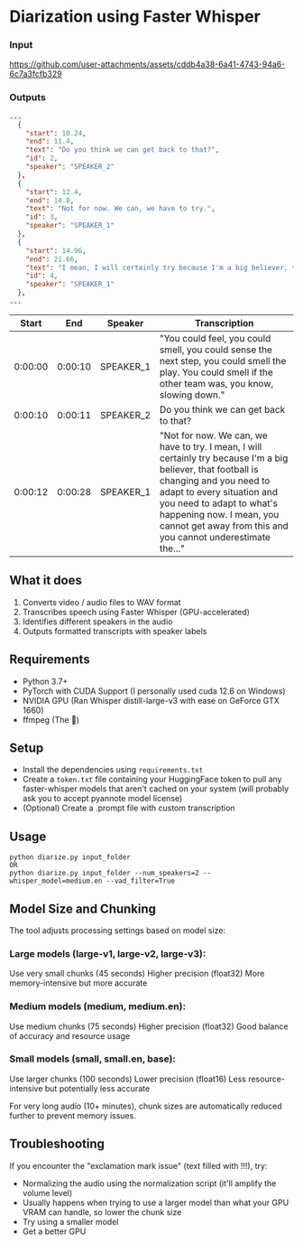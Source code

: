 # Diarization using Faster Whisper

### Input

https://github.com/user-attachments/assets/cddb4a38-6a41-4743-94a6-6c7a3fcfb329


### Outputs
```json
...
  {
    "start": 10.24,
    "end": 11.4,
    "text": "Do you think we can get back to that?",
    "id": 2,
    "speaker": "SPEAKER_2"
  },
  {
    "start": 12.4,
    "end": 14.8,
    "text": "Not for now. We can, we have to try.",
    "id": 3,
    "speaker": "SPEAKER_1"
  },
  {
    "start": 14.96,
    "end": 21.66,
    "text": "I mean, I will certainly try because I'm a big believer, that football is changing and you need to adapt to every situation",
    "id": 4,
    "speaker": "SPEAKER_1"
  },
...
```

| Start | End | Speaker | Transcription |
|-------|-----|---------|------|
0:00:00|0:00:10|SPEAKER_1|"You could feel, you could smell, you could sense the next step, you could smell the play. You could smell if the other team was, you know, slowing down."
0:00:10|0:00:11|SPEAKER_2|Do you think we can get back to that?
0:00:12|0:00:28|SPEAKER_1|"Not for now. We can, we have to try. I mean, I will certainly try because I'm a big believer, that football is changing and you need to adapt to every situation and you need to adapt to what's happening now. I mean, you cannot get away from this and you cannot underestimate the..."


## What it does

1) Converts video / audio files to WAV format
2) Transcribes speech using Faster Whisper (GPU-accelerated)
3) Identifies different speakers in the audio
4) Outputs formatted transcripts with speaker labels

## Requirements
- Python 3.7+
- PyTorch with CUDA Support (I personally used cuda 12.6 on Windows)
- NVIDIA GPU (Ran Whisper distill-large-v3 with ease on GeForce GTX 1660)
- ffmpeg (The 🐐)

## Setup
- Install the dependencies using `requirements.txt` 
- Create a `token.txt` file containing your HuggingFace token to pull any faster-whisper models that aren't cached on your system (will probably ask you to accept pyannote model license)
- (Optional) Create a .prompt file with custom transcription

## Usage
```shell
python diarize.py input_folder
OR
python diarize.py input_folder --num_speakers=2 --whisper_model=medium.en --vad_filter=True
```

## Model Size and Chunking
The tool adjusts processing settings based on model size:

### Large models (large-v1, large-v2, large-v3):

Use very small chunks (45 seconds)
Higher precision (float32)
More memory-intensive but more accurate

### Medium models (medium, medium.en):

Use medium chunks (75 seconds)
Higher precision (float32)
Good balance of accuracy and resource usage

### Small models (small, small.en, base):

Use larger chunks (100 seconds)
Lower precision (float16)
Less resource-intensive but potentially less accurate

For very long audio (10+ minutes), chunk sizes are automatically reduced further to prevent memory issues.

## Troubleshooting

If you encounter the "exclamation mark issue" (text filled with !!!), try:
- Normalizing the audio using the normalization script (it'll amplify the volume level)
- Usually happens when trying to use a larger model than what your GPU VRAM can handle, so lower the chunk size
- Try using a smaller model
- Get a better GPU 

